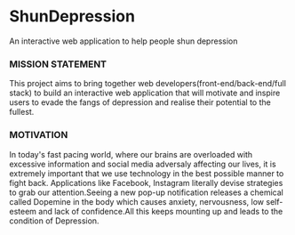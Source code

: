 # ShunDepression
An interactive web application to help people shun depression

### __MISSION STATEMENT__
This project aims to bring together web developers(front-end/back-end/full stack) to build an interactive web application that will motivate and inspire users to evade the fangs of depression and realise their potential to the fullest.

### __MOTIVATION__
In today's fast pacing world, where our brains are overloaded with excessive information and social media adversaly affecting our lives, it is extremely important that we use technology in the best possible manner to fight back. Applications like Facebook, Instagram literally devise strategies to grab our attention.Seeing a new pop-up notification releases a chemical called Dopemine in the body which causes anxiety, nervousness, low self-esteem and lack of confidence.All this keeps mounting up and leads to the condition of Depression.

